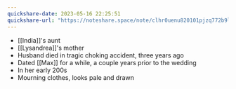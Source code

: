 ```yaml
---
quickshare-date: 2023-05-16 22:25:51
quickshare-url: "https://noteshare.space/note/clhr0uenu820101pjzq772b9l#3xPIQOk6iqpbj1sYt943/kTOU7zY2Q5XcLsTUllkJ10"
---
```

- [[India]]'s aunt
- [[Lysandrea]]'s mother
- Husband died in tragic choking accident, three years ago
- Dated [[Max]] for a while, a couple years prior to the wedding
- In her early 200s
- Mourning clothes, looks pale and drawn